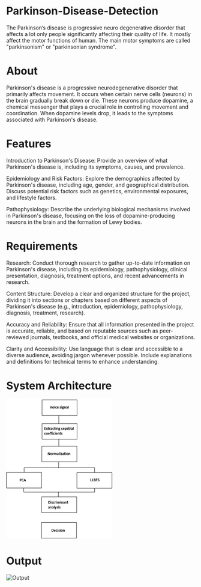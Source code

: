 # Parkinson-Disease-Detection
The Parkinson’s disease is progressive neuro degenerative disorder that affects a lot 
only people significantly affecting their quality of life. It mostly affect the motor 
functions of human. The main motor symptoms are called "parkinsonism" or 
"parkinsonian syndrome". 
# About
Parkinson's disease is a progressive neurodegenerative disorder that primarily affects movement. It occurs when certain nerve cells (neurons) in the brain gradually break down or die. These neurons produce dopamine, a chemical messenger that plays a crucial role in controlling movement and coordination. When dopamine levels drop, it leads to the symptoms associated with Parkinson's disease.

# Features
Introduction to Parkinson's Disease: Provide an overview of what Parkinson's disease is, including its symptoms, causes, and prevalence.

Epidemiology and Risk Factors: Explore the demographics affected by Parkinson's disease, including age, gender, and geographical distribution. Discuss potential risk factors such as genetics, environmental exposures, and lifestyle factors.

Pathophysiology: Describe the underlying biological mechanisms involved in Parkinson's disease, focusing on the loss of dopamine-producing neurons in the brain and the formation of Lewy bodies.
# Requirements
Research: Conduct thorough research to gather up-to-date information on Parkinson's disease, including its epidemiology, pathophysiology, clinical presentation, diagnosis, treatment options, and recent advancements in research.

Content Structure: Develop a clear and organized structure for the project, dividing it into sections or chapters based on different aspects of Parkinson's disease (e.g., introduction, epidemiology, pathophysiology, diagnosis, treatment, research).

Accuracy and Reliability: Ensure that all information presented in the project is accurate, reliable, and based on reputable sources such as peer-reviewed journals, textbooks, and official medical websites or organizations.

Clarity and Accessibility: Use language that is clear and accessible to a diverse audience, avoiding jargon whenever possible. Include explanations and definitions for technical terms to enhance understanding.
# System Architecture
![System Architecture](https://github.com/gchandru454/Parkinson-Disease-Detection/blob/main/Block-diagram-of-the-proposedParkinsons-disease-detection-system.png)

# Output
![Output]()
